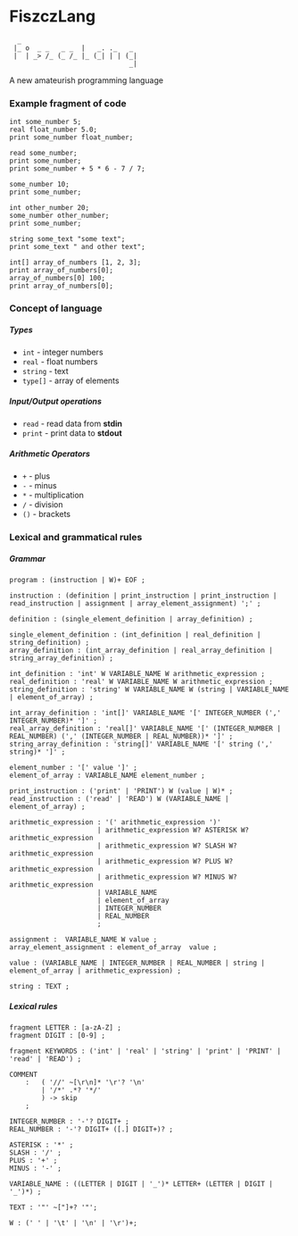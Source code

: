 # FiszczLang
```
  _
 |_ o  _ _   _ _  |   _. ._   _
 |  | _> /_ (_ /_ |_ (_| | | (_|
                              _|
```

A new amateurish programming language 

### Example fragment of code

```
int some_number 5;
real float_number 5.0;
print some_number float_number;

read some_number;
print some_number;
print some_number + 5 * 6 - 7 / 7;

some_number 10;
print some_number;

int other_number 20;
some_number other_number;
print some_number;

string some_text "some text";
print some_text " and other text";

int[] array_of_numbers [1, 2, 3];
print array_of_numbers[0];
array_of_numbers[0] 100;
print array_of_numbers[0];
```

### Concept of language

##### Types

- ``int`` - integer numbers
- ``real`` - float numbers
- ``string`` - text
- ``type[]`` - array of elements

##### Input/Output operations

- ``read`` - read data from **stdin**
- ``print`` - print data to **stdout**

##### Arithmetic Operators

- ``+`` - plus
- ``-`` - minus
- ``*`` - multiplication
- ``/`` - division
- ``()`` - brackets

### Lexical and grammatical rules

##### Grammar

```
program : (instruction | W)+ EOF ;

instruction : (definition | print_instruction | print_instruction | read_instruction | assignment | array_element_assignment) ';' ;

definition : (single_element_definition | array_definition) ;

single_element_definition : (int_definition | real_definition | string_definition) ;
array_definition : (int_array_definition | real_array_definition | string_array_definition) ;

int_definition : 'int' W VARIABLE_NAME W arithmetic_expression ;
real_definition : 'real' W VARIABLE_NAME W arithmetic_expression ;
string_definition : 'string' W VARIABLE_NAME W (string | VARIABLE_NAME | element_of_array) ;

int_array_definition : 'int[]' VARIABLE_NAME '[' INTEGER_NUMBER (',' INTEGER_NUMBER)* ']' ;
real_array_definition : 'real[]' VARIABLE_NAME '[' (INTEGER_NUMBER | REAL_NUMBER) (',' (INTEGER_NUMBER | REAL_NUMBER))* ']' ;
string_array_definition : 'string[]' VARIABLE_NAME '[' string (',' string)* ']' ;

element_number : '[' value ']' ;
element_of_array : VARIABLE_NAME element_number ;

print_instruction : ('print' | 'PRINT') W (value | W)* ;
read_instruction : ('read' | 'READ') W (VARIABLE_NAME | element_of_array) ;

arithmetic_expression : '(' arithmetic_expression ')'
                      | arithmetic_expression W? ASTERISK W? arithmetic_expression
                      | arithmetic_expression W? SLASH W? arithmetic_expression
                      | arithmetic_expression W? PLUS W? arithmetic_expression
                      | arithmetic_expression W? MINUS W? arithmetic_expression
                      | VARIABLE_NAME
                      | element_of_array
                      | INTEGER_NUMBER
                      | REAL_NUMBER
                      ;

assignment :  VARIABLE_NAME W value ;
array_element_assignment : element_of_array  value ;

value : (VARIABLE_NAME | INTEGER_NUMBER | REAL_NUMBER | string | element_of_array | arithmetic_expression) ;

string : TEXT ;
```

##### Lexical rules

```
fragment LETTER : [a-zA-Z] ;
fragment DIGIT : [0-9] ;

fragment KEYWORDS : ('int' | 'real' | 'string' | 'print' | 'PRINT' | 'read' | 'READ') ;

COMMENT
    :   ( '//' ~[\r\n]* '\r'? '\n'
        | '/*' .*? '*/'
        ) -> skip
    ;

INTEGER_NUMBER : '-'? DIGIT+ ;
REAL_NUMBER : '-'? DIGIT+ ([.] DIGIT+)? ;

ASTERISK : '*' ;
SLASH : '/' ;
PLUS : '+' ;
MINUS : '-' ;

VARIABLE_NAME : ((LETTER | DIGIT | '_')* LETTER+ (LETTER | DIGIT | '_')*) ;

TEXT : '"' ~["]+? '"';

W : (' ' | '\t' | '\n' | '\r')+;
````
